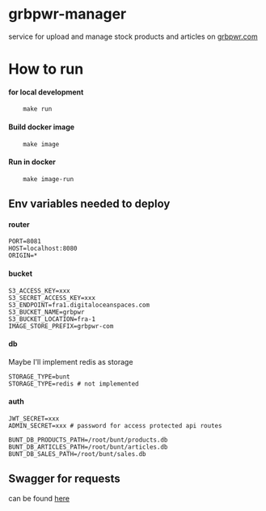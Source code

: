 # grbpwr-manager

service for upload and manage stock products and articles on [grbpwr.com](https://grbpwr.com)

# How to run

#### for local development

```shell script
    make run
```

#### Build docker image

```shell script
    make image
```

#### Run in docker

```shell script
    make image-run
```

## Env variables needed to deploy

#### router

```
PORT=8081
HOST=localhost:8080
ORIGIN=*
```

#### bucket

```
S3_ACCESS_KEY=xxx
S3_SECRET_ACCESS_KEY=xxx
S3_ENDPOINT=fra1.digitaloceanspaces.com
S3_BUCKET_NAME=grbpwr
S3_BUCKET_LOCATION=fra-1
IMAGE_STORE_PREFIX=grbpwr-com
```

#### db

Maybe I'll implement redis as storage 

```
STORAGE_TYPE=bunt
STORAGE_TYPE=redis # not implemented

```

#### auth 

```
JWT_SECRET=xxx
ADMIN_SECRET=xxx # password for access protected api routes

```


```
BUNT_DB_PRODUCTS_PATH=/root/bunt/products.db
BUNT_DB_ARTICLES_PATH=/root/bunt/articles.db
BUNT_DB_SALES_PATH=/root/bunt/sales.db

```

## Swagger for requests

can be found [here](https://github.com/jekabolt/grbpwr-manager/tree/master/doc)
